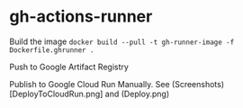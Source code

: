 # gh-actions-runner

Build the image ```docker build --pull -t gh-runner-image -f Dockerfile.ghrunner .```

Push to Google Artifact Registry

Publish to Google Cloud Run Manually. See (Screenshots) [DeployToCloudRun.png] and (Deploy.png)
